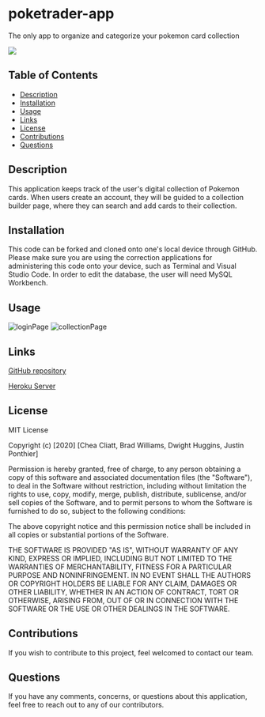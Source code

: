 # poketrader-app
The only app to organize and categorize your pokemon card collection

<img src="https://img.shields.io/badge/license-${data.license}-red"/>

## Table of Contents
* [Description](#description)
* [Installation](#installation)
* [Usage](#usage)
* [Links](#links)
* [License](#license) 
* [Contributions](#contributions)
* [Questions](#questions)  

## Description
This application keeps track of the user's digital collection of Pokemon cards. When users create an account, they will be guided to a collection builder page, where they can search and add cards to their collection.

## Installation

This code can be forked and cloned onto one's local device through GitHub. Please make sure you are using the correction applications for administering this code onto your device, such as Terminal and Visual Studio Code. In order to edit the database, the user will need MySQL Workbench.

## Usage

![loginPage](./assets/img/PT1.png)
![collectionPage](./assets/img/PT2.png)

## Links
[GitHub repository](https://github.com/bread-w/poketrader-app "Repository")

[Heroku Server](https://gt-poketrader.herokuapp.com/ "Heroku")


## License

MIT License

Copyright (c) [2020] [Chea Cliatt, Brad Williams, Dwight Huggins, Justin Ponthier]

Permission is hereby granted, free of charge, to any person obtaining a copy
of this software and associated documentation files (the "Software"), to deal
in the Software without restriction, including without limitation the rights
to use, copy, modify, merge, publish, distribute, sublicense, and/or sell
copies of the Software, and to permit persons to whom the Software is
furnished to do so, subject to the following conditions:

The above copyright notice and this permission notice shall be included in all
copies or substantial portions of the Software.

THE SOFTWARE IS PROVIDED "AS IS", WITHOUT WARRANTY OF ANY KIND, EXPRESS OR
IMPLIED, INCLUDING BUT NOT LIMITED TO THE WARRANTIES OF MERCHANTABILITY,
FITNESS FOR A PARTICULAR PURPOSE AND NONINFRINGEMENT. IN NO EVENT SHALL THE
AUTHORS OR COPYRIGHT HOLDERS BE LIABLE FOR ANY CLAIM, DAMAGES OR OTHER
LIABILITY, WHETHER IN AN ACTION OF CONTRACT, TORT OR OTHERWISE, ARISING FROM,
OUT OF OR IN CONNECTION WITH THE SOFTWARE OR THE USE OR OTHER DEALINGS IN THE
SOFTWARE.

## Contributions
If you wish to contribute to this project, feel welcomed to contact our team.

## Questions
If you have any comments, concerns, or questions about this application, feel free to reach out to any of our contributors.